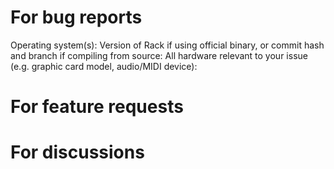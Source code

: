 # For bug reports

Operating system(s):
Version of Rack if using official binary, or commit hash and branch if compiling from source:
All hardware relevant to your issue (e.g. graphic card model, audio/MIDI device):

# For feature requests

# For discussions
